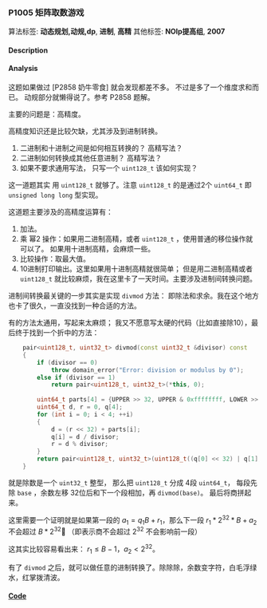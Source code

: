 ### P1005 矩阵取数游戏

算法标签: **动态规划,动规,dp**, **进制**, **高精**
其他标签: **NOIp提高组**, **2007**


#### Description

#### Analysis

这题如果做过 [P2858 奶牛零食] 就会发现都差不多。 不过是多了一个维度求和而已。 动规部分就懒得说了。参考 P2858 题解。

主要的问题是：高精度。

高精度知识还是比较欠缺，尤其涉及到进制转换。

1. 二进制和十进制之间是如何相互转换的？ 高精写法？
2. 二进制如何转换成其他任意进制？ 高精写法？
3. 如果不要求通用写法， 只写一个 `uint128_t` 该如何实现？

这一道题其实 用 `uint128_t` 就够了。注意 `uint128_t` 的是通过2个 `uint64_t` 即 `unsigned long long` 型实现。

这道题主要涉及的高精度运算有：

1. 加法。
2. 乘 幂2 操作：如果用二进制高精，或者 `uint128_t` ，使用普通的移位操作就可以了。 如果用十进制高精，会麻烦一些。
3. 比较操作：取最大值。
4. 10进制打印输出。这里如果用十进制高精就很简单； 但是用二进制高精或者`uint128_t` 就比较麻烦，我在这里卡了一天时间。主要涉及进制间转换问题。

进制间转换最关键的一步其实是实现 `divmod` 方法： 即除法和求余。我在这个地方也卡了很久，一直没找到一种合适的方法。

有的方法太通用，写起来太麻烦； 我又不愿意写太硬的代码（比如直接除10），最后终于找到一个折中的方法：

```cpp
    pair<uint128_t, uint32_t> divmod(const uint32_t &divisor) const
    {
        if (divisor == 0)
            throw domain_error("Error: division or modulus by 0");
        else if (divisor == 1)
            return pair<uint128_t, uint32_t>(*this, 0);
        
        uint64_t parts[4] = {UPPER >> 32, UPPER & 0xffffffff, LOWER >> 32, LOWER & 0xffffffff};
        uint64_t d, r = 0, q[4];
        for (int i = 0; i < 4; ++i)
        {
            d = (r << 32) + parts[i];
            q[i] = d / divisor;
            r = d % divisor;
        }
        return pair<uint128_t, uint32_t>(uint128_t((q[0] << 32) | q[1], (q[2] << 32) | q[3]), (uint32_t)r);
    }
```
就是除数是一个 `uint32_t` 整型， 那么把 `uint128_t` 分成 4段 `uint64_t`， 每段先除 `base` ，余数左移 32位后和下一个段相加，再 `divmod(base)`。 最后将商拼起来。

这里需要一个证明就是如果第一段的 $a_1 = q_1B + r_1$，那么下一段 $r_1 *2^{32} *B + a_2$ 不会超过 $B * 2^{32}$ （即表示商不会超过 $2^{32}$ 不会影响前一段）

这其实比较容易看出来： $r_1 \leq B - 1$，$a_2 < 2^{32}$。

有了 `divmod` 之后，就可以做任意的进制转换了。除除除，余数变字符，白毛浮绿水，红掌拨清波。


#### [Code](../cpp/p1005.cpp) 

